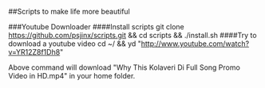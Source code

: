 ##Scripts to make life more beautiful

###Youtube Downloader
####Install scripts
git clone https://github.com/psjinx/scripts.git && cd scripts && ./install.sh
####Try to download a youtube video
cd ~/ && yd "http://www.youtube.com/watch?v=YR12Z8f1Dh8"

Above command will download "Why This Kolaveri Di Full Song Promo Video in HD.mp4"
in your home folder.

